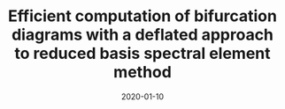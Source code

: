 ---
title: "Efficient computation of bifurcation diagrams with a deflated approach to reduced basis spectral element method"
collection: publications
permalink: /publication/2020-01-10-Efficient-computation-of-bifurcation-diagrams-with-a-deflated-approach-to-reduced-basis-spectral-element-method
date: 2020-01-10
item: 8
venue: 'Advances in Computational Mathematics'
paperurl: 'https://doi.org/10.1007/s10444-020-09827-6'
authors: 'M. Pintore, F. Pichi, M. Hess, G. Rozza, C. Canuto'
pubsource: 'journal'
biblio: >
     @article{pintore2019efficient,\
 
     author = {Pintore, M. and Pichi, F. and Hess, M. and Rozza, G. and Canuto, C.},\
 
     title = {Efficient computation of bifurcation diagrams with a deflated approach to reduced basis spectral element method},\
 
     journal = {Advances in Computational Mathematics},\
 
     volume = {47},\
 
     number = {1},\
 
     year = {2020},\
 
     doi = {10.1007/s10444-020-09827-6}}
---